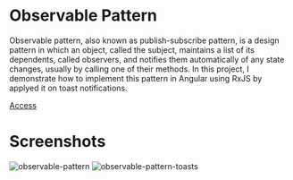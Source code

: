 # Observable Pattern

Observable pattern, also known as publish-subscribe pattern, is a design pattern in which an object, called the subject, maintains a list of its dependents, called observers, and notifies them automatically of any state changes, usually by calling one of their methods.
In this project, I demonstrate how to implement this pattern in Angular using RxJS by applyed it on toast notifications.

[Access](https://brunovbsilva.github.io/angular-observable-pattern)

# Screenshots

![observable-pattern](https://github.com/brunovbsilva/angular-observable-pattern/assets/73912017/5073dd14-3e7a-47e9-9ec1-9a6ddae4816e)
![observable-pattern-toasts](https://github.com/brunovbsilva/angular-observable-pattern/assets/73912017/90d023c0-9ef2-4e07-a306-883b3121233b)
